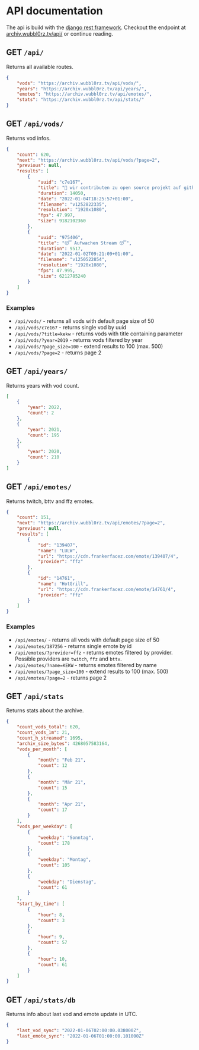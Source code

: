 # API documentation

The api is build with the [django rest framework](https://www.django-rest-framework.org/). Checkout the endpoint at [archiv.wubbl0rz.tv/api/](https://archiv.wubbl0rz.tv/api/) or continue reading.

## GET `/api/`

Returns all available routes.

```json
{
    "vods": "https://archiv.wubbl0rz.tv/api/vods/",
    "years": "https://archiv.wubbl0rz.tv/api/years/",
    "emotes": "https://archiv.wubbl0rz.tv/api/emotes/",
    "stats": "https://archiv.wubbl0rz.tv/api/stats/"
}
```

## GET `/api/vods/`

Returns vod infos.

```json
{
    "count": 620,
    "next": "https://archiv.wubbl0rz.tv/api/vods/?page=2",
    "previous": null,
    "results": [
        {
            "uuid": "c7e167",
            "title": "🚀 wir contributen zu open source projekt auf github 👀",
            "duration": 14050,
            "date": "2022-01-04T18:25:57+01:00",
            "filename": "v1252822335",
            "resolution": "1920x1080",
            "fps": 47.997,
            "size": 9182102360
        },
        {
            "uuid": "975406",
            "title": "😴 Aufwachen Stream 😴",
            "duration": 9517,
            "date": "2022-01-02T09:21:09+01:00",
            "filename": "v1250522854",
            "resolution": "1920x1080",
            "fps": 47.995,
            "size": 6212785240
        }
    ]
}
```
### Examples

* `/api/vods/` - returns all vods with default page size of 50
* `/api/vods/c7e167` - returns single vod by uuid
* `/api/vods/?title=kekw` - returns vods with title containing parameter
* `/api/vods/?year=2019` - returns vods filtered by year
* `/api/vods/?page_size=100` - extend results to 100 (max. 500)
* `/api/vods/?page=2` - returns page 2

## GET `/api/years/`

Returns years with vod count.

```json
[
    {
        "year": 2022,
        "count": 2
    },
    {
        "year": 2021,
        "count": 195
    },
    {
        "year": 2020,
        "count": 210
    }
]
```

## GET `/api/emotes/`

Returns twitch, bttv and ffz emotes.

```json
{
    "count": 151,
    "next": "https://archiv.wubbl0rz.tv/api/emotes/?page=2",
    "previous": null,
    "results": [
        {
            "id": "139407",
            "name": "LULW",
            "url": "https://cdn.frankerfacez.com/emote/139407/4",
            "provider": "ffz"
        },
        {
            "id": "14761",
            "name": "HotGrill",
            "url": "https://cdn.frankerfacez.com/emote/14761/4",
            "provider": "ffz"
        }
    ]
}
```

### Examples

* `/api/emotes/` - returns all vods with default page size of 50
* `/api/emotes/187256` - returns single emote by id
* `/api/emotes/?provider=ffz` - returns emotes filtered by provider. Possible providers are `twitch`, `ffz` and `bttv`.
* `/api/emotes/?name=KEKW` - returns emotes filtered by name
* `/api/emotes/?page_size=100` - extend results to 100 (max. 500)
* `/api/emotes/?page=2` - returns page 2

## GET `/api/stats`

Returns stats about the archive.

```json
{
    "count_vods_total": 620,
    "count_vods_1m": 21,
    "count_h_streamed": 1695,
    "archiv_size_bytes": 4268057583164,
    "vods_per_month": [
        {
            "month": "Feb 21",
            "count": 12
        },
        {
            "month": "Mär 21",
            "count": 15
        },
        {
            "month": "Apr 21",
            "count": 17
        }
    ],
    "vods_per_weekday": [
        {
            "weekday": "Sonntag",
            "count": 178
        },
        {
            "weekday": "Montag",
            "count": 105
        },
        {
            "weekday": "Dienstag",
            "count": 61
        }
    ],
    "start_by_time": [
        {
            "hour": 8,
            "count": 3
        },
        {
            "hour": 9,
            "count": 57
        },
        {
            "hour": 10,
            "count": 61
        }
    ]
}
```

## GET `/api/stats/db`

Returns info about last vod and emote update in UTC.

```json
{
    "last_vod_sync": "2022-01-06T02:00:00.038000Z",
    "last_emote_sync": "2022-01-06T01:00:00.101000Z"
}
```
